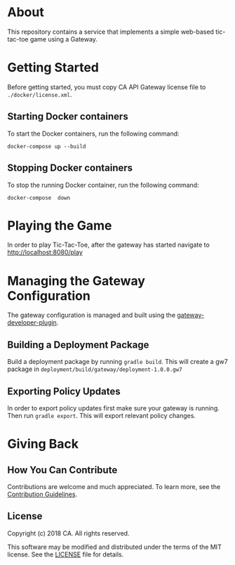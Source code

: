 # About
This repository contains a service that implements a simple web-based tic-tac-toe game using a Gateway.

# Getting Started
Before getting started, you must copy CA API Gateway license file to `./docker/license.xml`.

## Starting Docker containers
To start the Docker containers, run the following command:

`docker-compose up --build`

## Stopping Docker containers
To stop the running Docker container, run the following command:

`docker-compose  down`

# Playing the Game
In order to play Tic-Tac-Toe, after the gateway has started navigate to [http://localhost:8080/play](http://localhost:8080/play)

# Managing the Gateway Configuration
The gateway configuration is managed and built using the [gateway-developer-plugin](https://github.com/ca-api-gateway/gateway-developer-plugin).

## Building a Deployment Package
Build a deployment package by running `gradle build`. This will create a gw7 package in `deployment/build/gateway/deployment-1.0.0.gw7`

## Exporting Policy Updates
In order to export policy updates first make sure your gateway is running. Then run `gradle export`. This will export relevant policy changes.

# Giving Back
## How You Can Contribute
Contributions are welcome and much appreciated. To learn more, see the [Contribution Guidelines][contributing].

## License

Copyright (c) 2018 CA. All rights reserved.

This software may be modified and distributed under the terms
of the MIT license. See the [LICENSE][license-link] file for details.


 [license-link]: /LICENSE
 [contributing]: /CONTRIBUTING.md